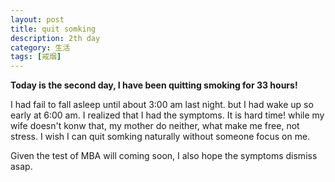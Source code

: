 ```yaml
---
layout: post
title: quit somking 
description: 2th day
category: 生活
tags: [戒烟]
---
```



 **Today is the second day, I have been quitting smoking for 33 hours!**
   
      
   I had fail to fall asleep until about 3:00 am last night. but I had wake up so early at 6:00 am. I realized that I had the symptoms. It is hard time! while my wife doesn't konw that, my mother do neither, what make me free, not stress. I wish I can quit somking naturally without someone focus on me. 

   Given the test of MBA will coming soon, I also hope the symptoms dismiss asap.